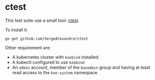 
# ctest

This test suite use a small tool: [ctest](https://github.com/SergeAlexandre/ctest).

To install it:
```
go get github.com/SergeAlexandre/ctest
```

Other requirement are:

- A kubernetes cluster with `koobind` installed.
- A kubectl configured to use `koobind`
- An `admin` account, member of the `kooadmin` group and having at least read access to the `koo-system` namespace.

 
